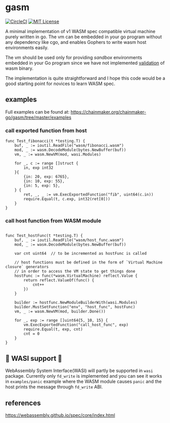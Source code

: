 # gasm

[![CircleCI](https://circleci.com/gh/mathetake/gasm.svg?style=shield&circle-token=89ec47a30847c650d215699c0a99c8732a2d538d	)](https://circleci.com/gh/mathetake/gasm)
[![MIT License](http://img.shields.io/badge/license-MIT-blue.svg?style=flat)](LICENSE)

A minimal implementation of v1 WASM spec compatible virtual machine purely written in go.
The vm can be embedded in your go program without any dependency like cgo, and enables Gophers to 
write wasm host environments easily.

The vm should be used only for providing _sandbox_ environments embedded in your Go program since
 we have not implemented [validation](https://webassembly.github.io/spec/core/valid/index.html) of wasm binary.

The implementation is quite straightforward and I hope this code would be a
 good starting point for novices to learn WASM spec.

## examples

Full examples can be found at: https://chainmaker.org/chainmaker-go/gasm/tree/master/examples

### call exported function from host

```golang
func Test_fibonacci(t *testing.T) {
	buf, _ := ioutil.ReadFile("wasm/fibonacci.wasm")
	mod, _ := wasm.DecodeModule(bytes.NewBuffer(buf))
	vm, _ := wasm.NewVM(mod, wasi.Modules)

	for _, c := range []struct {
		in, exp int32
	}{
		{in: 20, exp: 6765},
		{in: 10, exp: 55},
		{in: 5, exp: 5},
	} {
		ret, _, _ := vm.ExecExportedFunction("fib", uint64(c.in))
		require.Equal(t, c.exp, int32(ret[0]))
	}
}
```


### call host function from WASM module

```golang

func Test_hostFunc(t *testing.T) {
	buf, _ := ioutil.ReadFile("wasm/host_func.wasm")
	mod, _ := wasm.DecodeModule(bytes.NewBuffer(buf))

	var cnt uint64  // to be incremented as hostFunc is called

	// host functions must be defined in the form of `Virtual Machine closure` generators
	// in order to access the VM state to get things done
	hostFunc := func(*wasm.VirtualMachine) reflect.Value {
		return reflect.ValueOf(func() {
			cnt++
		})
	}

	builder := hostfunc.NewModuleBuilderWith(wasi.Modules)
	builder.MustSetFunction("env", "host_func", hostFunc)
	vm, _ := wasm.NewVM(mod, builder.Done())

	for _, exp := range []uint64{5, 10, 15} {
		vm.ExecExportedFunction("call_host_func", exp)
		require.Equal(t, exp, cnt)
		cnt = 0
	}
}
```

## 🚧 WASI support 🚧

WebAssembly System Interface(WASI) will partly be supported in `wasi` package.
Currently only `fd_write` is implemented and you can see it works in `examples/panic` example
where the WASM module causes `panic` and the host prints the message through `fd_write` ABI. 

## references

https://webassembly.github.io/spec/core/index.html